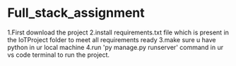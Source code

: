 # Full_stack_assignment

1.First download the project
2.install requirements.txt file which is present in the IoTProject folder to meet all requirements ready
3.make sure u have python in ur local machine
4.run  'py manage.py runserver' command in ur vs code terminal to run the project.
